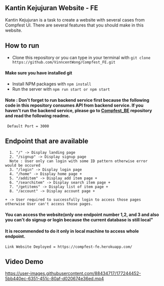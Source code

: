 ## Kantin Kejujuran Website - FE

Kantin Kejujuran is a task to create a website with several cases from Compfest UI. There are several features that you should make in this website.

## How to run
* Clone this repository or you can type in your terminal with ```git clone https://github.com/VinncentWong/Compfest_FE.git```
#### Make sure you have installed git
* Install NPM packages with
```npm install```
* Run the server with
```npm run start or npm start```
#### Note : Don't forget to run backend service first because the following code in this repository consumes API from backend service. If you haven't run the backend service, please go to [Compfest_BE](https://github.com/VinncentWong/Compfest_BE.git) repository and read the following readme.
``` Default Port = 3000```

## Endpoint that are available
```
  1. "/" -> Display landing page
  2. "/signup" -> Display signup page
  Note : User only can login with some ID pattern otherwise error would be occured
  3. "/login" -> Display login page
  4. "/home" -> Display home page +
  5. "/additem" -> Display add item page +
  6. "/searchitem" -> Display search item page +
  7. "/getitems" -> Display list of item page +
  8. "/account" -> Display account page +
  
+ -> User required to successfully login to access those pages otherwise User can't access those pages.
```
#### You can access the website(only one endpoint number 1,2, and 3 and also you can't do signup or login because the current database is still local"
#### It is recommended to do it only in local machine to access whole endpoint.
```Link Website Deployed = https://compfest-fe.herokuapp.com/```

## Video Demo


https://user-images.githubusercontent.com/88434717/177244452-5bb440ec-6351-451c-80af-d020674e36ed.mp4





